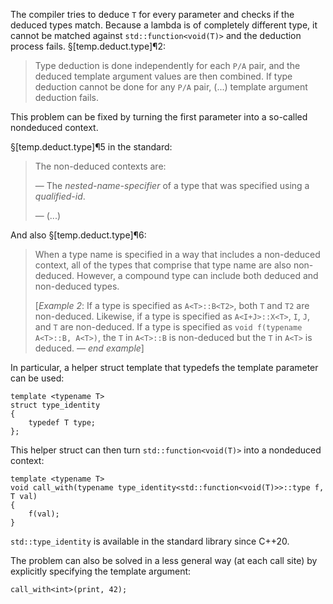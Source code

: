 The compiler tries to deduce `T` for every parameter and checks if the deduced types match. Because a lambda is of completely different type, it cannot be matched against `std::function<void(T)>` and the deduction process fails. §[temp.deduct.type]¶2:

> Type deduction is done independently for each `P/A` pair, and the deduced template argument values are then combined. If type deduction cannot be done for any `P/A` pair, (...) template argument deduction fails.

This problem can be fixed by turning the first parameter into a so-called nondeduced context.

§[temp.deduct.type]¶5 in the standard:

> The non-deduced contexts are:
>
> — The *nested-name-specifier* of a type that was specified using a *qualified-id*.
>
> — (...)

And also §[temp.deduct.type]¶6:

> When a type name is specified in a way that includes a non-deduced context, all of the types that comprise that type name are also non-deduced. However, a compound type can include both deduced and non-deduced types.
>
> [*Example 2*: If a type is specified as `A<T>::B<T2>`, both `T` and `T2` are non-deduced. Likewise, if a type is specified as `A<I+J>::X<T>`, `I`, `J`, and `T` are non-deduced. If a type is specified as `void f(typename A<T>::B, A<T>)`, the `T` in `A<T>::B` is non-deduced but the `T` in `A<T>` is deduced. — *end example*]

In particular, a helper struct template that typedefs the template parameter can be used:

```
template <typename T>
struct type_identity
{
    typedef T type;
};
```

This helper struct can then turn `std::function<void(T)>` into a nondeduced context:

```
template <typename T>
void call_with(typename type_identity<std::function<void(T)>>::type f, T val)
{
    f(val);
}
```

`std::type_identity` is available in the standard library since C++20.

The problem can also be solved in a less general way (at each call site) by explicitly specifying the template argument:

```
call_with<int>(print, 42);
```